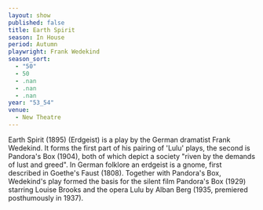 ```yaml
---
layout: show
published: false
title: Earth Spirit
season: In House
period: Autumn
playwright: Frank Wedekind
season_sort: 
  - "50"
  - 50
  - .nan
  - .nan
  - .nan
year: "53_54"
venue: 
  - New Theatre
---
```




Earth Spirit (1895) (Erdgeist) is a play by the German dramatist Frank Wedekind. It forms the first part of his pairing of 'Lulu' plays, the second is Pandora's Box (1904), both of which depict a society "riven by the demands of lust and greed". In German folklore an erdgeist is a gnome, first described in Goethe's Faust (1808). Together with Pandora's Box, Wedekind's play formed the basis for the silent film Pandora's Box (1929) starring Louise Brooks and the opera Lulu by Alban Berg (1935, premiered posthumously in 1937).

